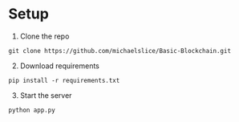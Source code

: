 # Setup
1. Clone the repo
```
git clone https://github.com/michaelslice/Basic-Blockchain.git
```
2. Download requirements
```
pip install -r requirements.txt
```
3. Start the server
```
python app.py
```

